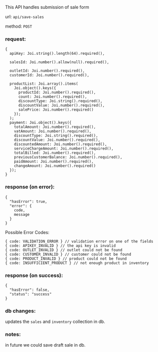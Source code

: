 This API handles submission of sale form

url: `api/save-sales`

method: `POST`

### request: 
```
{
  apiKey: Joi.string().length(64).required(),

  salesId: Joi.number().allow(null).required(),

  outletId: Joi.number().required(),
  customerId: Joi.number().required(),

  productList: Joi.array().items(
    Joi.object().keys({
      productId: Joi.number().required(),
      count: Joi.number().required(),
      discountType: Joi.string().required(),
      discountValue: Joi.number().required(),
      salePrice: Joi.number().required()
    });
  );
  payment: Joi.object().keys({
    totalAmount: Joi.number().required(),
    vatAmount: Joi.number().required(),
    discountType: Joi.string().required(),
    discountValue: Joi.number().required(),
    discountedAmount: Joi.number().required(),
    serviceChargeAmount: Joi.number().required(),
    totalBilled: Joi.number().required(),
    previousCustomerBalance: Joi.number().required(),
    paidAmount: Joi.number().required(),
    changeAmount: Joi.number().required()
  });
}
```

### response (on error):
```
{
  "hasError": true,
  "error": {
    code,
    message
  }
}
```
Possible Error Codes:
```
{ code: VALIDATION_ERROR } // validation error on one of the fields
{ code: APIKEY_INVALID } // the api key is invalid
{ code: OUTLET_INVALID } // outlet could not be found 
{ code: CUSTOMER_INVALID } // customer could not be found
{ code: PRODUCT_INVALID } // product could not be found
{ code: INSUFFICIENT_PRODUCT } // not enough product in inventory
```

### response (on success):
```
{
  "hasError": false,
  "status": "success"
}
```

### db changes:
updates the `sales` and `inventory` collection in db.

### notes:
in future we could save draft sale in db.
